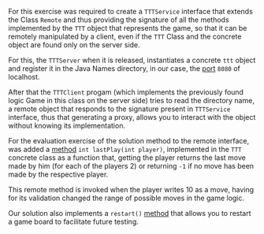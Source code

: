 For this exercise was required to create a `TTTService` interface that extends the Class `Remote`
and thus providing the signature of all the methods implemented by the `TTT` object that represents
the game, so that it can be remotely manipulated by a client, even if the `TTT` Class
and the concrete object are found only on the server side.

For this, the `TTTServer` when it is released, instantiates a concrete `ttt` object and register it in the
Java Names directory, in our case, the [port](https://github.com/FMCalisto/ttt-java-rmi-noughts-crosses-game/blob/master/ttt/ttt-rmi-server/src/main/java/ttt/TTTServer.java#L10) `8080` of localhost.

After that the `TTTClient` progam (which implements the previously found logic 
Game in this class on the server side) tries to read the directory name, a remote object
that responds to the signature present in `TTTService` interface, thus that generating a proxy,
allows you to interact with the object without knowing its implementation.

For the evaluation exercise of the solution method to the remote interface, was added a [method](https://github.com/FMCalisto/ttt-java-rmi-noughts-crosses-game/blob/master/ttt/ttt-rmi-server/src/main/java/ttt/TTT.java#L107)
`int lastPlay(int player)`, implemented in the `TTT` concrete class as a function that, getting 
the player returns the last move made by him (for each of the players 2) or returning
`-1` if no move has been made by the respective player.

This remote method is invoked when the player writes 10 as a move, having for its
validation changed the range of possible moves in the game logic.

Our solution also implements a `restart()` [method](https://github.com/FMCalisto/ttt-java-rmi-noughts-crosses-game/blob/master/ttt/ttt-rmi-server/src/main/java/ttt/TTT.java#L92) that allows you to restart a game board
to facilitate future testing.
